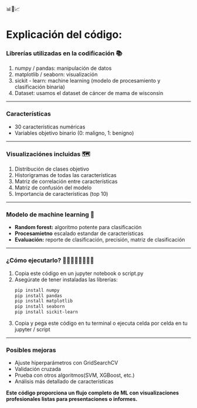 📊🧠📈

# **Explicación del código:**


### **Librerías utilizadas en la codificación** 📚
1.   numpy / pandas: manipulación de datos
1.   matplotlib / seaborn: visualización
2.   sickit - learn: machine learning (modelo de procesamiento y clasificación binaria)
2.   Dataset: usamos el dataset de cáncer de mama de wisconsin
______________________________________________________
### **Características**
*   30 características numéricas
*   Variables objetivo binario (0: maligno, 1: benigno)
_______________________________________________________

### **Visualizaciónes incluidas** 🗺️

1.   Distribución de clases objetivo
1.   Historigramas de todas las características
1.   Matriz de correlación entre características
2.   Matriz de confusión del modelo
2.   Importancia de características (top 10)

____________________________________________

### **Modelo de machine learning** 🧠

*   **Random forest:** algoritmo potente para clasificación
*   **Procesamietno** escalado estandar de características
*   **Evaluación:** reporte de clasificación, precisión, matriz de clasificación
 __________________________________________

### **¿Cómo ejecutarlo?** 👨🏻‍💻👨🏻‍💻🦾🚀
1.   Copia este código en un jupyter notebook o script.py
2.   Asegúrate de tener instaladas las librerías:
     ```bash
     pip install numpy
     pip install pandas
     pip install matplotlib
     pip install seaborn
     pip install sickit-learn
     ```
3.   Copia y pega este código en tu terminal o ejecuta celda por celda en tu jupyter / script
____________________________________
### **Posibles mejoras**
- Ajuste hiperparámetros con GridSearchCV
- Validación cruzada
- Prueba con otros algoritmos(SVM, XGBoost, etc.)
- Análisis más detallado de características


**Este código proporciona un flujo completo de ML con visualizaciones profesionales listas para presentaciones o informes.** 
